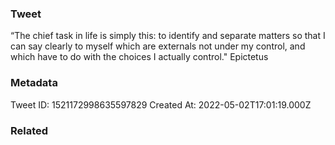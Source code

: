 ### Tweet
“The chief task in life is simply this: to identify and separate matters so that I can say clearly to myself which are externals not under my control, and which have to do with the choices I actually control." Epictetus

### Metadata
Tweet ID: 1521172998635597829
Created At: 2022-05-02T17:01:19.000Z

### Related

